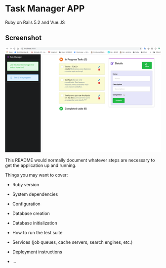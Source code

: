 # Task Manager APP 

Ruby on Rails 5.2 and Vue.JS

## Screenshot
![Tela Home](https://github.com/rcoproc/task-manager-app-vue/blob/master/app/assets/images/example.png)

This README would normally document whatever steps are necessary to get the
application up and running.

Things you may want to cover:

* Ruby version

* System dependencies

* Configuration

* Database creation

* Database initialization

* How to run the test suite

* Services (job queues, cache servers, search engines, etc.)

* Deployment instructions

* ...
